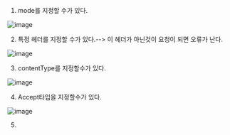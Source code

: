 1. mode를 지정할 수가 있다.

![image](https://user-images.githubusercontent.com/108928206/183656531-9dbeb843-7582-4b41-bae3-70bbfb47c826.png)

2. 특정 헤더를 지정할 수가 있다.--> 이 헤더가 아닌것이 요청이 되면 오류가 난다.

![image](https://user-images.githubusercontent.com/108928206/183656625-2ddcc6ff-f693-4265-85a3-03a70340e467.png)

3. contentType를 지정할수가 있다.

![image](https://user-images.githubusercontent.com/108928206/183656724-1c1dda50-0707-4126-a904-8ee2c0915d09.png)

4. Accept타입을 지정할수가 있다.

![image](https://user-images.githubusercontent.com/108928206/183656783-f3460c14-f9d3-4c1e-92ff-c3a2652e45c0.png)

5. 
